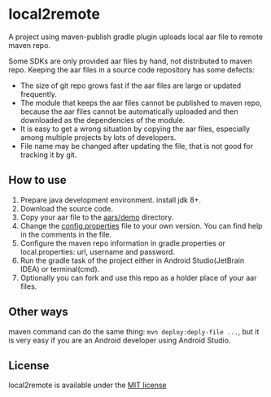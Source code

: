 # local2remote
A project using maven-publish gradle plugin uploads local aar file to remote maven repo.

Some SDKs are only provided aar files by hand, not distributed to maven repo. Keeping the aar files in a source code repository has some defects:

- The size of git repo grows fast if the aar files are large or updated frequently.
- The module that keeps the aar files cannot be published to maven repo, because the aar files cannot be automatically uploaded and then downloaded as the dependencies of the module.
- It is easy to get a wrong situation by copying the aar files, especially among multiple projects by lots of developers.
- File name may be changed after updating the file, that is not good for tracking it by git.



## How to use

1. Prepare java development environment. install jdk 8+.
2. Download the source code.
3. Copy your aar file to the [aars/demo](aars/demo) directory.
4. Change the [config.properties](aars/demo/config.properties) file to your own version. You can find help in the comments in the file.
5. Configure the maven repo information in gradle.properties or local.properties: url, username and password.
6. Run the gradle task of the project either in Android Studio(JetBrain IDEA) or terminal(cmd).
7. Optionally you can fork and use this repo as a holder place of your aar files.



## Other ways

maven command can do the same thing: `mvn deploy:deply-file ...`, but it is very easy if you are an Android developer using Android Studio.



## License

local2remote is available under the [MIT license](LICENSE)
